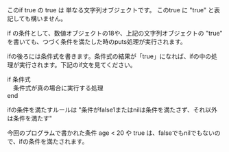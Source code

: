 このif true の true は 単なる文字列オブジェクトです。
このtrue に "true" と表記しても構いません。  

if の条件として、数値オブジェクトの18や、上記の文字列オブジェクトの "true" を書いても、つづく条件を満たした時のputs処理が実行されます。  


ifの後ろには条件式を書きます。条件式の結果が「true」になれば、ifの中の処理が実行されます。下記のif文を見てください。

if 条件式  
　条件式が真の場合に実行する処理  
end  
  
ifの条件を満たすルールは "条件がfalse1またはnilは条件を満たさず、それ以外は条件を満たす"  
  
今回のプログラムで書かれた条件 age < 20 や true は、falseでもnilでもないので、ifの条件を満たされます。  
　　

